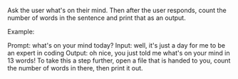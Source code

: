 Ask the user what's on their mind. Then after the user responds, count the number of words in the sentence and print that as an output.

Example:

Prompt: what's on your mind today?
Input: well, it's just a day for me to be an expert in coding
Output: oh nice, you just told me what's on your mind in 13 words!
To take this a step further, open a file that is handed to you, count the number of words in there, then print it out.
